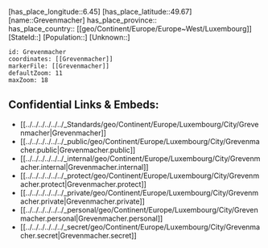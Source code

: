 ﻿---
location: [49.67,6.45] 
mapzoom: [7,12] 
mapmarker: city 
type: City
tags:
- geo/City


SpocWebEntityId: 30574
isDeleted: false
confidential: public

---
[has_place_longitude::6.45] 
[has_place_latitude::49.67] 
[name::Grevenmacher] 
has_place_province::  
has_place_country:: [[geo/Continent/Europe/Europe~West/Luxembourg]] 
[StateId::] 
[Population::] 
[Unknown::] 


```leaflet
id: Grevenmacher
coordinates: [[Grevenmacher]] 
markerFile: [[Grevenmacher]] 
defaultZoom: 11 
maxZoom: 18
```


## Confidential Links & Embeds: 
- [[../../../../../../_Standards/geo/Continent/Europe/Luxembourg/City/Grevenmacher|Grevenmacher]] 
- [[../../../../../../_public/geo/Continent/Europe/Luxembourg/City/Grevenmacher.public|Grevenmacher.public]] 
- [[../../../../../../_internal/geo/Continent/Europe/Luxembourg/City/Grevenmacher.internal|Grevenmacher.internal]] 
- [[../../../../../../_protect/geo/Continent/Europe/Luxembourg/City/Grevenmacher.protect|Grevenmacher.protect]] 
- [[../../../../../../_private/geo/Continent/Europe/Luxembourg/City/Grevenmacher.private|Grevenmacher.private]] 
- [[../../../../../../_personal/geo/Continent/Europe/Luxembourg/City/Grevenmacher.personal|Grevenmacher.personal]] 
- [[../../../../../../_secret/geo/Continent/Europe/Luxembourg/City/Grevenmacher.secret|Grevenmacher.secret]] 
